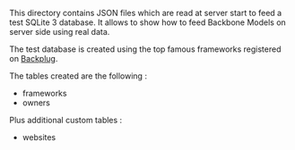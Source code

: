 This directory contains JSON files which are read at server start to feed a test SQLite 3 database. It allows to show 
how to feed Backbone Models on server side using real data.

The test database is created using the top famous frameworks registered on 
[Backplug](http://backplug.io/?sort=stars "Backplug"). 

The tables created are the following : 
 - frameworks
 - owners
 
Plus additional custom tables : 
 - websites
